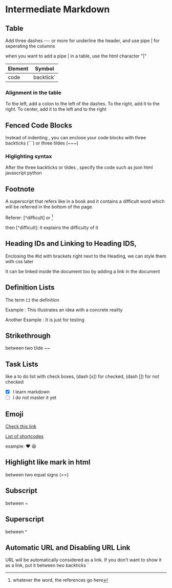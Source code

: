 # Intermediate Markdown

## Table

Add three dashes --- or more for underline the header, and use pipe | 
for seperating the columns

when you want to add a pipe | in a table, use the html character "&#124;"

|Element  |Symbol   |
|:-------  |:------:  |
|code     |backtick`|

### Alignment in the table

To the left, add a colon to the left of the dashes. To the right, add it to the right. To center, add it to the left and to the right

## Fenced Code Blocks

Instead of indenting , you can enclose your code blocks with three backticks (```) or three tildes (~~~)

### Higlighting syntax
After the three backticks or tildes , specify the code such as json html javascript python

## Footnote
A superscript that refers like in a book and it contains a difficult word which will be referred in the bottom of the page.

Referer: [^difficult] or [^whatever]

then [^difficult]: it explains the difficulty of it

[^whatever]: whatever the word, the references go here

## Heading IDs and Linking to Heading IDS,

Enclosing the #id with brackets right next to the Heading, we can style them with css later

It can be linked inside the document too by adding a link in the document

## Definition Lists

The term
(:) the definition

Example
 : This illustrates an idea with a concrete reality

Another Example
 : It is just for testing

## Strikethrough

between two tilde ~~

## Task Lists

like a to do list with check boxes, (dash [x]) for checked, (dash []) for not checked

- [x] I learn markdown
- [ ] I do not master it yet

## Emoji

[Check this link](https://emojipedia.org/)

[List of shortcodes](https://gist.github.com/rxaviers/7360908)

example: :heart: :satisfied:

## Highlight like mark in html

between two equal signs (==)

## Subscript

between ~

## Superscript

between ^

## Automatic URL and Disabling URL Link

URL will be automatically considered as a link. If you don't want to show it as a link, put it between two backticks `




